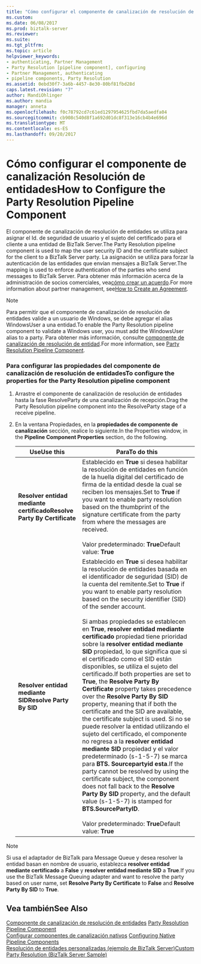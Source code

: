 ```yaml
---
title: "Cómo configurar el componente de canalización de resolución de entidades | Documentos de Microsoft"
ms.custom: 
ms.date: 06/08/2017
ms.prod: biztalk-server
ms.reviewer: 
ms.suite: 
ms.tgt_pltfrm: 
ms.topic: article
helpviewer_keywords:
- authenticating, Partner Management
- Party Resolution [pipeline component], configuring
- Partner Management, authenticating
- pipeline components, Party Resolution
ms.assetid: 0ebd30f7-3a6b-4457-8e30-80bf81fbd28d
caps.latest.revision: "7"
author: MandiOhlinger
ms.author: mandia
manager: anneta
ms.openlocfilehash: f0c78792cd7c61ed1297954625fbd7da5aedfa04
ms.sourcegitcommit: cb908c540d8f1a692d01dc8f313e16cb4b4e696d
ms.translationtype: MT
ms.contentlocale: es-ES
ms.lasthandoff: 09/20/2017
---
```

# <a name="how-to-configure-the-party-resolution-pipeline-component"></a><span data-ttu-id="32cdd-102">Cómo configurar el componente de canalización Resolución de entidades</span><span class="sxs-lookup"><span data-stu-id="32cdd-102">How to Configure the Party Resolution Pipeline Component</span></span>
<span data-ttu-id="32cdd-103">El componente de canalización de resolución de entidades se utiliza para asignar el Id. de seguridad de usuario y el sujeto del certificado para el cliente a una entidad de BizTalk Server.</span><span class="sxs-lookup"><span data-stu-id="32cdd-103">The Party Resolution pipeline component is used to map the user security ID and the certificate subject for the client to a BizTalk Server party.</span></span> <span data-ttu-id="32cdd-104">La asignación se utiliza para forzar la autenticación de las entidades que envían mensajes a BizTalk Server.</span><span class="sxs-lookup"><span data-stu-id="32cdd-104">The mapping is used to enforce authentication of the parties who send messages to BizTalk Server.</span></span> <span data-ttu-id="32cdd-105">Para obtener más información acerca de la administración de socios comerciales, vea[cómo crear un acuerdo](http://msdn.microsoft.com/library/f8608cf7-8ac5-4f02-805e-5a0bdf19ca8c).</span><span class="sxs-lookup"><span data-stu-id="32cdd-105">For more information about partner management, see[How to Create an Agreement](http://msdn.microsoft.com/library/f8608cf7-8ac5-4f02-805e-5a0bdf19ca8c).</span></span>  
  
> [!NOTE]
>  <span data-ttu-id="32cdd-106">Para permitir que el componente de canalización de resolución de entidades valide a un usuario de Windows, se debe agregar el alias WindowsUser a una entidad.</span><span class="sxs-lookup"><span data-stu-id="32cdd-106">To enable the Party Resolution pipeline component to validate a Windows user, you must add the WindowsUser alias to a party.</span></span> <span data-ttu-id="32cdd-107">Para obtener más información, consulte [componente de canalización de resolución de entidad](../core/party-resolution-pipeline-component.md).</span><span class="sxs-lookup"><span data-stu-id="32cdd-107">For more information, see [Party Resolution Pipeline Component](../core/party-resolution-pipeline-component.md).</span></span>  
  
### <a name="to-configure-the-properties-for-the-party-resolution-pipeline-component"></a><span data-ttu-id="32cdd-108">Para configurar las propiedades del componente de canalización de resolución de entidades</span><span class="sxs-lookup"><span data-stu-id="32cdd-108">To configure the properties for the Party Resolution pipeline component</span></span>  
  
1.  <span data-ttu-id="32cdd-109">Arrastre el componente de canalización de resolución de entidades hasta la fase ResolveParty de una canalización de recepción.</span><span class="sxs-lookup"><span data-stu-id="32cdd-109">Drag the Party Resolution pipeline component into the ResolveParty stage of a receive pipeline.</span></span>  
  
2.  <span data-ttu-id="32cdd-110">En la ventana Propiedades, en la **propiedades de componente de canalización** sección, realice lo siguiente.</span><span class="sxs-lookup"><span data-stu-id="32cdd-110">In the Properties window, in the **Pipeline Component Properties** section, do the following.</span></span>  
  
    |<span data-ttu-id="32cdd-111">Use</span><span class="sxs-lookup"><span data-stu-id="32cdd-111">Use this</span></span>|<span data-ttu-id="32cdd-112">Para</span><span class="sxs-lookup"><span data-stu-id="32cdd-112">To do this</span></span>|  
    |--------------|----------------|  
    |<span data-ttu-id="32cdd-113">**Resolver entidad mediante certificado**</span><span class="sxs-lookup"><span data-stu-id="32cdd-113">**Resolve Party By Certificate**</span></span>|<span data-ttu-id="32cdd-114">Establecido en **True** si desea habilitar la resolución de entidades en función de la huella digital del certificado de firma de la entidad desde la cual se reciben los mensajes.</span><span class="sxs-lookup"><span data-stu-id="32cdd-114">Set to **True** if you want to enable party resolution based on the thumbprint of the signature certificate from the party from where the messages are received.</span></span><br /><br /> <span data-ttu-id="32cdd-115">Valor predeterminado: **True**</span><span class="sxs-lookup"><span data-stu-id="32cdd-115">Default value: **True**</span></span>|  
    |<span data-ttu-id="32cdd-116">**Resolver entidad mediante SID**</span><span class="sxs-lookup"><span data-stu-id="32cdd-116">**Resolve Party By SID**</span></span>|<span data-ttu-id="32cdd-117">Establecido en **True** si desea habilitar la resolución de entidades basada en el identificador de seguridad (SID) de la cuenta del remitente.</span><span class="sxs-lookup"><span data-stu-id="32cdd-117">Set to **True** if you want to enable party resolution based on the security identifier (SID) of the sender account.</span></span><br /><br /> <span data-ttu-id="32cdd-118">Si ambas propiedades se establecen en **True**, **resolver entidad mediante certificado** propiedad tiene prioridad sobre la **resolver entidad mediante SID** propiedad, lo que significa que si el certificado como el SID están disponibles, se utiliza el sujeto del certificado.</span><span class="sxs-lookup"><span data-stu-id="32cdd-118">If both properties are set to **True**, the **Resolve Party By Certificate** property takes precedence over the **Resolve Party By SID** property, meaning that if both the certificate and the SID are available, the certificate subject is used.</span></span> <span data-ttu-id="32cdd-119">Si no se puede resolver la entidad utilizando el sujeto del certificado, el componente no regresa a la **resolver entidad mediante SID** propiedad y el valor predeterminado (s-1-5-7) se marca para **BTS. Sourcepartyid esta**.</span><span class="sxs-lookup"><span data-stu-id="32cdd-119">If the party cannot be resolved by using the certificate subject, the component does not fall back to the **Resolve Party By SID** property, and the default value (s-1-5-7) is stamped for **BTS.SourcePartyID**.</span></span><br /><br /> <span data-ttu-id="32cdd-120">Valor predeterminado: **True**</span><span class="sxs-lookup"><span data-stu-id="32cdd-120">Default value: **True**</span></span>|  
  
> [!NOTE]
>  <span data-ttu-id="32cdd-121">Si usa el adaptador de BizTalk para Message Queue y desea resolver la entidad basan en nombre de usuario, establezca **resolver entidad mediante certificado** a **False** y **resolver entidad mediante SID** a **True**.</span><span class="sxs-lookup"><span data-stu-id="32cdd-121">If you use the BizTalk Message Queuing adapter and want to resolve the party based on user name, set **Resolve Party By Certificate** to **False** and **Resolve Party By SID** to **True**.</span></span>  
  
## <a name="see-also"></a><span data-ttu-id="32cdd-122">Vea también</span><span class="sxs-lookup"><span data-stu-id="32cdd-122">See Also</span></span>  
 <span data-ttu-id="32cdd-123">[Componente de canalización de resolución de entidades](../core/party-resolution-pipeline-component.md) </span><span class="sxs-lookup"><span data-stu-id="32cdd-123">[Party Resolution Pipeline Component](../core/party-resolution-pipeline-component.md) </span></span>  
 <span data-ttu-id="32cdd-124">[Configurar componentes de canalización nativos](../core/configuring-native-pipeline-components.md) </span><span class="sxs-lookup"><span data-stu-id="32cdd-124">[Configuring Native Pipeline Components](../core/configuring-native-pipeline-components.md) </span></span>  
 [<span data-ttu-id="32cdd-125">Resolución de entidades personalizadas (ejemplo de BizTalk Server)</span><span class="sxs-lookup"><span data-stu-id="32cdd-125">Custom Party Resolution (BizTalk Server Sample)</span></span>](../core/custom-party-resolution-biztalk-server-sample.md)
